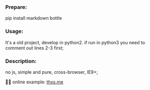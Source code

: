 ### Prepare:
  pip install markdown bottle

### Usage:
  It's a old project, develop in python2.
  if run in python3 you need to comment out lines 2-3 first;

### Description:
  no js, simple and pure, cross-browser, IE9+;

💪🏿  online example: [thxs.me](http://thxs.me)
